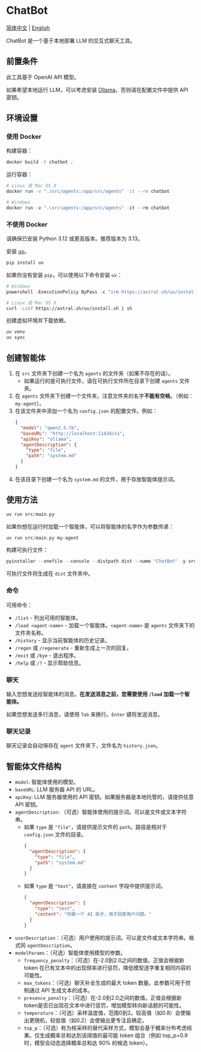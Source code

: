 # ChatBot
[简体中文](./README.md) | [English](./README_en.md)

ChatBot 是一个基于本地部署 LLM 的交互式聊天工具。

## 前置条件
此工具基于 OpenAI API 模型。

如果希望本地运行 LLM，可以考虑安装 [Ollama](https://ollama.com)，否则请在配置文件中提供 API 密钥。

## 环境设置

### 使用 Docker

构建容器：

```bash
docker build -t chatbot .
```

运行容器：

```bash
# Linux 或 Mac OS X
docker run -v "./src/agents:/app/src/agents" -it --rm chatbot
```

```powershell
# Windows
docker run -v ".\src\agents:/app/src/agents" -it --rm chatbot
```

### 不使用 Docker

请确保已安装 Python 3.12 或更高版本。推荐版本为 3.13。

安装 [uv](https://docs.astral.sh/uv/getting-started/installation/)。

```bash
pip install uv
```

如果你没有安装 `pip`，可以使用以下命令安装 `uv`：

```powershell
# Windows
powershell -ExecutionPolicy ByPass -c "irm https://astral.sh/uv/install.ps1 | iex"
```

```bash
# Linux 或 Mac OS X
curl -LsSf https://astral.sh/uv/install.sh | sh
```

创建虚拟环境并下载依赖。

```bash
uv venv
uv sync
```

## 创建智能体
1. 在 `src` 文件夹下创建一个名为 `agents` 的文件夹（如果不存在的话）。
    - 如果运行的是可执行文件，请在可执行文件所在目录下创建 `agents` 文件夹。
1. 在 `agents` 文件夹下创建一个文件夹，注意文件夹的名字**不能有空格**。（例如：`my-agent`）。
1. 在该文件夹中添加一个名为 `config.json` 的配置文件。例如：
    ```json
    {
      "model": "qwen2.5-7b",
      "baseURL": "http://localhost:11434/v1",
      "apiKey": "ollama",
      "agentDescription": {
        "type": "file",
        "path": "system.md"
      }
    }
    ```
1. 在该目录下创建一个名为 `system.md` 的文件，用于存放智能体提示词。

## 使用方法
```powershell
uv run src/main.py
```

如果你想在运行时加载一个智能体，可以将智能体的名字作为参数传递：
  
```powershell
uv run src/main.py my-agent
```

构建可执行文件：

```powershell
pyinstaller --onefile --console --distpath dist --name "ChatBot" -y src/main.py
```

可执行文件将生成在 `dist` 文件夹中。

### 命令
可用命令：
- `/list` - 列出可用的智能体。
- `/load <agent-name>` - 加载一个智能体。`<agent-name>` 是 `agents` 文件夹下的文件夹名称。
- `/history` - 显示当前智能体的历史记录。
- `/regen` 或 `/regenerate` - 重新生成上一次的回复。
- `/exit` 或 `/bye` - 退出程序。
- `/help` 或 `/?` - 显示帮助信息。

### 聊天
输入您想发送给智能体的消息。**在发送消息之前，您需要使用 `/load` 加载一个智能体。**

如果您想发送多行消息，请使用 `Tab` 来换行。`Enter` 键将发送消息。

### 聊天记录
聊天记录会自动保存在 `agent` 文件夹下，文件名为 `history.json`。

## 智能体文件结构
- `model`: 智能体使用的模型。
- `baseURL`: LLM 服务器 API 的 URL。
- `apiKey`: LLM 服务器使用的 API 密钥。如果服务器是本地托管的，请提供任意 API 密钥。
- `agentDescription`: （可选）智能体使用的提示词。可以是文件或文本字符串。
    - 如果 `type` 是 `"file"`，请提供提示文件的 `path`。路径是相对于 `config.json` 文件的目录。
        ```json
        {
          "agentDescription": {
            "type": "file",
            "path": "system.md"
          }
        }
        ```
    - 如果 `type` 是 `"text"`，请直接在 `content` 字段中提供提示词。
        ```json
        {
          "agentDescription": {
            "type": "text",
            "content": "你是一个 AI 助手，用于回答用户问题。"
          }
        }
        ```
- `userDescription`：（可选）用户使用的提示词。可以是文件或文本字符串。格式同 `agentDescription`。
- `modelParams`：（可选）智能体使用模型的参数。
    - `frequency_penalty`：（可选）在-2.0到2.0之间的数值。正值会根据新 token 在已有文本中的出现频率进行惩罚，降低模型逐字重复相同内容的可能性。
    - `max_tokens`：（可选）聊天补全生成的最大 token 数量。此参数可用于控制通过 API 生成文本的成本。
    - `presence_penalty`：（可选）在-2.0到2.0之间的数值。正值会根据新token是否已出现在文本中进行惩罚，增加模型转向新话题的可能性。
    - `temperature`：（可选）采样温度值，范围0到2。较高值（如0.8）会使输出更随机，较低值（如0.2）会使输出更专注且确定。
    - `top_p`：（可选）称为核采样的替代采样方式，模型会基于概率分布考虑结果。仅生成概率总和达到该阈值的最可能 token 组合（例如 top_p=0.9 时，模型会动态选择概率总和达 90% 的候选 token）。